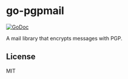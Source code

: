 # go-pgpmail

[![GoDoc](https://godoc.org/github.com/emersion/go-pgpmail?status.svg)](https://godoc.org/github.com/emersion/go-pgpmail)

A mail library that encrypts messages with PGP.

## License

MIT
